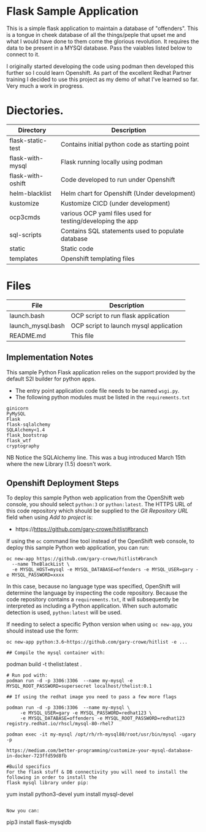 # Flask Sample Application
This is a simple flask application to maintain a database of "offenders". This is a tongue in cheek database of all the things/peple that upset me and what I would have done to them come the glorious revolution.
It requires the data to be present in a MYSQl database.  Pass the vaiables listed below to connect to it.

I originally started developing the code using podman then developed this further so I could learn Openshift. As part of the excellent Redhat Partner training I decided to use this project as my demo of what I've learned so far.
Very much a work in progress.

# Diectories.
| Directory | Description |
| --------- | ----------- |
| flask-static-test | Contains initial python code as starting point |
| flask-with-mysql | Flask running locally using podman |
| flask-with-oshift | Code developed to run under Openshift |
| helm-blacklist | Helm chart for Openshift (Under development) |
| kustomize | Kustomize CICD (under development) |
| ocp3cmds | various OCP yaml files used for testing/developing the app |
| sql-scripts | Contains SQL statements used to populate database |
| static | Static code |
| templates | Openshift templating files |

# Files
| File | Description |
| ---- | ----------- |
| launch.bash | OCP script to run flask application |
| launch_mysql.bash | OCP script to launch mysql application |
| README.md | This file |

## Implementation Notes

This sample Python Flask application relies on the support provided by the default S2I builder for python apps.

* The entry point application code file needs to be named ``wsgi.py``.
* The following python modules must be listed in the ``requirements.txt``
```
ginicorn
PyMySQL
Flask
flask-sqlalchemy
SQLAlchemy<1.4
flask_bootstrap
flask_wtf
cryptography
```
NB Notice the SQLAlchemy line. This was a bug introduced March 15th where the new Library (1.5) doesn't work.

## Openshift Deployment Steps

To deploy this sample Python web application from the OpenShift web console, you should select ``python:3`` or ``python:latest``. 
The HTTPS URL of this code repository which should be supplied to the _Git Repository URL_ field when using _Add to project_ is:

* https://https://github.com/gary-crowe/hitlist#branch

If using the ``oc`` command line tool instead of the OpenShift web console, to deploy this sample Python web application, you can run:

```
oc new-app https://github.com/gary-crowe/hitlist#branch
  --name TheBlackList \
  -e MYSQL_HOST=mysql -e MYSQL_DATABASE=offenders -e MYSQL_USER=gary -e MYSQL_PASSWORD=xxxx
```

In this case, because no language type was specified, OpenShift will determine the language by inspecting the code repository. Because the code repository contains a ``requirements.txt``, it will subsequently be interpreted as including a Python application. When such automatic detection is used, ``python:latest`` will be used.

If needing to select a specific Python version when using ``oc new-app``, you should instead use the form:

```
oc new-app python:3.6~https://github.com/gary-crowe/hitlist -e ...

## Compile the mysql container with:
```
podman build -t thelist:latest .
```
# Run pod with:
podman run -d -p 3306:3306  --name my-mysql -e MYSQL_ROOT_PASSWORD=supersecret localhost/thelist:0.1

## If using the redhat image you need to pass a few more flags

podman run -d -p 3306:3306  --name my-mysql \
     -e MYSQL_USER=gary -e MYSQL_PASSWORD=redhat123 \
     -e MYSQL_DATABASE=offenders -e MYSQL_ROOT_PASSWORD=redhat123 registry.redhat.io/rhscl/mysql-80-rhel7

podman exec -it my-mysql /opt/rh/rh-mysql80/root/usr/bin/mysql -ugary -p

https://medium.com/better-programming/customize-your-mysql-database-in-docker-723ffd59d8fb

#Build specifics
For the flask stuff & DB connectivity you will need to install the following in order to install the 
flask mysql library under pip:
```
yum install python3-devel
yum install mysql-devel
```

Now you can:
```
pip3 install flask-mysqldb
```
